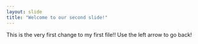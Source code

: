 ```yaml
---
layout: slide
title: "Welcome to our second slide!"
---
```

This is the very first change to my first file!!
Use the left arrow to go back!
